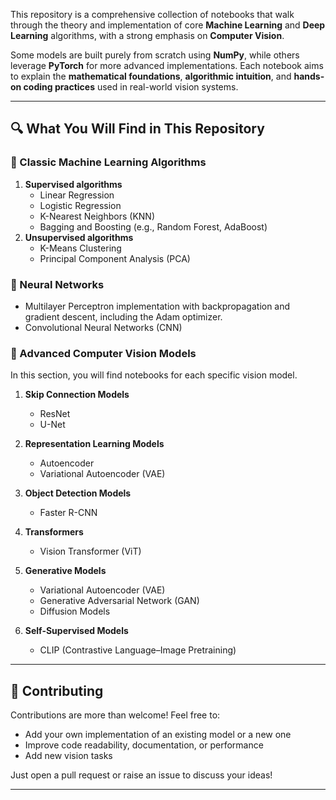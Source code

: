 This repository is a comprehensive collection of notebooks that walk through the theory and implementation of core **Machine Learning** and **Deep Learning** algorithms, with a strong emphasis on **Computer Vision**.

Some models are built purely from scratch using **NumPy**, while others leverage **PyTorch** for more advanced implementations. Each notebook aims to explain the **mathematical foundations**, **algorithmic intuition**, and **hands-on coding practices** used in real-world vision systems.

---

## 🔍 What You Will Find in This Repository

### 📌 Classic Machine Learning Algorithms
1. **Supervised algorithms**
    - Linear Regression
    - Logistic Regression
    - K-Nearest Neighbors (KNN)
    - Bagging and Boosting (e.g., Random Forest, AdaBoost)
2. **Unsupervised algorithms**
    - K-Means Clustering
    - Principal Component Analysis (PCA)

### 🧠 Neural Networks
- Multilayer Perceptron implementation with backpropagation and gradient descent, including the Adam optimizer.
- Convolutional Neural Networks (CNN)

### 🧭 Advanced Computer Vision Models
In this section, you will find notebooks for each specific vision model.

1. **Skip Connection Models**
    - ResNet
    - U-Net

2. **Representation Learning Models**
    - Autoencoder
    - Variational Autoencoder (VAE)

3. **Object Detection Models**
    - Faster R-CNN

4. **Transformers**
    - Vision Transformer (ViT)

5. **Generative Models**
    - Variational Autoencoder (VAE)
    - Generative Adversarial Network (GAN)
    - Diffusion Models

6. **Self-Supervised Models**
    - CLIP (Contrastive Language–Image Pretraining)

---

## 🤝 Contributing

Contributions are more than welcome! Feel free to:
- Add your own implementation of an existing model or a new one
- Improve code readability, documentation, or performance
- Add new vision tasks

Just open a pull request or raise an issue to discuss your ideas!

---